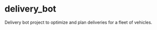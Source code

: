 delivery_bot
============

Delivery bot project to optimize and plan deliveries for a fleet of vehicles.
